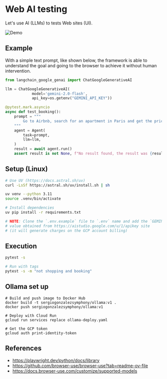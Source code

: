 # Web AI testing
Let's use AI (LLMs) to tests Web sites (UI).

![Demo](/auto-demo.gif)

## Example
With a simple text prompt, like shown below, the framework is able to understand the goal and going to the browser to achieve it without human intervention.

```py
from langchain_google_genai import ChatGoogleGenerativeAI

llm = ChatGoogleGenerativeAI(
            model='gemini-2.0-flash',
            api_key=os.getenv("GEMINI_API_KEY"))

@pytest.mark.asyncio
async def test_booking():
    prompt = """
        Go to Airbnb, search for an apartment in Paris and get the price of the first one
    """
    agent = Agent(
        task=prompt,
        llm=llm,
    )
    result = await agent.run()
    assert result is not None, f"No result found, the result was {result}"
```

## Setup (Linux)
```sh
# Use UV (https://docs.astral.sh/uv)
curl -LsSf https://astral.sh/uv/install.sh | sh

uv venv --python 3.11
source .venv/bin/activate

# Install dependencies
uv pip install -r requirements.txt

# NOTE: Clone the `.env.example` file to `.env` name and add the `GEMINI_API_KEY` 
# value obtained from https://aistudio.google.com/u/1/apikey site 
# (it will generate charges on the GCP account billing)
```

## Execution
```sh
pytest -s

# Run with tags
pytest -s -m "not shopping and booking"
```

## Ollama set up
```
# Build and push image to Docker Hub
docker build -t sergiogonzalezsymphony/ollama:v1 .
docker push sergiogonzalezsymphony/ollama:v1

# Deploy with Cloud Run
gcloud run services replace ollama-deploy.yaml

# Get the GCP token
gcloud auth print-identity-token
```

## References
- https://playwright.dev/python/docs/library
- https://github.com/browser-use/browser-use?tab=readme-ov-file
- https://docs.browser-use.com/customize/supported-models

